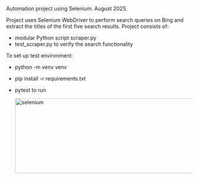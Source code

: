 Automation project using Selenium. August 2025.

Project uses Selenium WebDriver to perform search queries on Bing and extract the titles of the first five search results.
Project consists of:
- modular Python script scraper.py
- test_scraper.py to verify the search functionality

To set up test environment:
- python -m venv venv
- pip install -r requirements.txt
- pytest to run

  <img width="1070" height="202" alt="selenium" src="https://github.com/user-attachments/assets/5afbacba-fc9b-4dca-926b-2a19ec74e7cd" />
